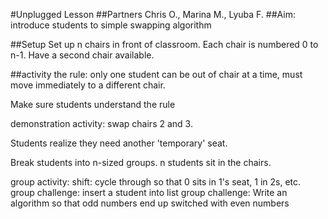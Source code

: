 #Unplugged Lesson
##Partners
Chris O., Marina M., Lyuba F.
##Aim:
introduce students to simple swapping algorithm


##Setup
Set up n chairs in front of classroom. Each chair is numbered 0 to n-1. Have a second chair available.


##activity
the rule: only one student can be out of chair at a time, must move immediately to a different chair.

Make sure students understand the rule

demonstration activity: swap chairs 2 and 3.

Students realize they need another 'temporary' seat.

Break students into n-sized groups.
n students sit in the chairs.

group activity: shift: cycle through so that 0 sits in 1's seat, 1 in 2s, etc.
group challenge: insert a student into list
group challenge: Write an algorithm so that odd numbers end up switched with even numbers
